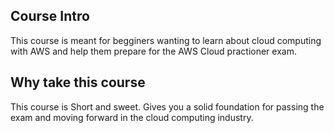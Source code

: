 ## Course Intro
This course is meant for begginers wanting to learn about cloud computing with AWS and help them prepare for the AWS Cloud practioner exam.


## Why take this course
This course is Short and sweet. Gives you a solid foundation for passing the exam and moving forward in the cloud computing industry. 




